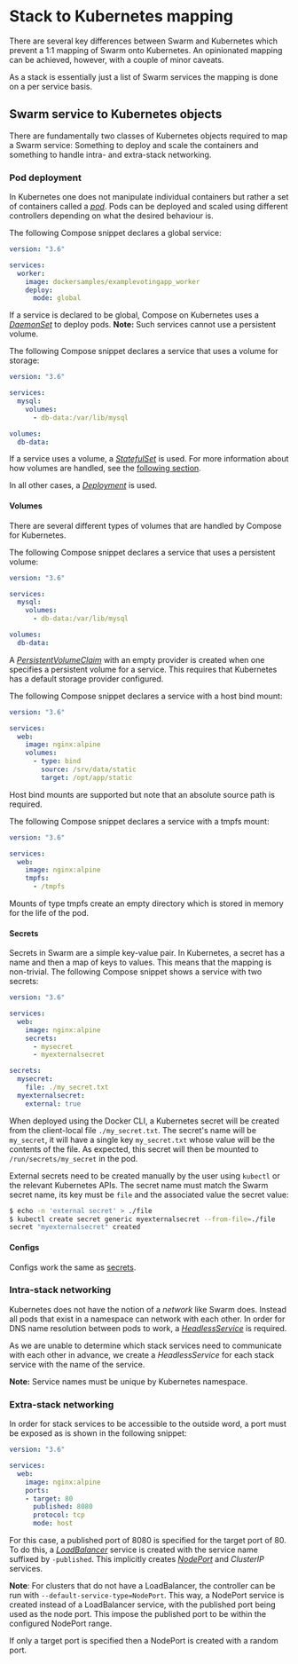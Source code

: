 # Stack to Kubernetes mapping

There are several key differences between Swarm and Kubernetes which  prevent a
1:1 mapping of Swarm onto Kubernetes. An opinionated mapping can be achieved,
however, with a couple of minor caveats.

As a stack is essentially just a list of Swarm services the mapping is done on a
per service basis.

## Swarm service to Kubernetes objects

There are fundamentally two classes of Kubernetes objects required to map a
Swarm service: Something to deploy and scale the containers and something to
handle intra- and extra-stack networking.

### Pod deployment

In Kubernetes one does not manipulate individual containers but rather a set of
containers called a
[_pod_](https://kubernetes.io/docs/concepts/workloads/pods/pod/). Pods can be
deployed and scaled using different controllers depending on what the desired
behaviour is.

The following Compose snippet declares a global service:

```yaml
version: "3.6"

services:
  worker:
    image: dockersamples/examplevotingapp_worker
    deploy:
      mode: global
```

If a service is declared to be global, Compose on Kubernetes uses a
[_DaemonSet_](https://kubernetes.io/docs/concepts/workloads/controllers/daemonset/)
to deploy pods. **Note:** Such services cannot use a persistent volume.

The following Compose snippet declares a service that uses a volume for storage:

```yaml
version: "3.6"

services:
  mysql:
    volumes:
      - db-data:/var/lib/mysql

volumes:
  db-data:
```

If a service uses a volume, a
[_StatefulSet_](https://kubernetes.io/docs/concepts/workloads/controllers/statefulset/)
is used. For more information about how volumes are handled, see the
[following section](#volumes).

In all other cases, a
[_Deployment_](https://kubernetes.io/docs/concepts/workloads/controllers/deployment/)
is used.

#### Volumes

There are several different types of volumes that are handled by Compose for
Kubernetes.

The following Compose snippet declares a service that uses a persistent volume:

```yaml
version: "3.6"

services:
  mysql:
    volumes:
      - db-data:/var/lib/mysql

volumes:
  db-data:
```

A
[_PersistentVolumeClaim_](https://kubernetes.io/docs/concepts/storage/persistent-volumes/)
with an empty provider is created when one specifies a persistent volume for a
service. This requires that Kubernetes has a default storage provider
configured.

The following Compose snippet declares a service with a host bind mount:

```yaml
version: "3.6"

services:
  web:
    image: nginx:alpine
    volumes:
      - type: bind
        source: /srv/data/static
        target: /opt/app/static
```

Host bind mounts are supported but note that an absolute source path is
required.

The following Compose snippet declares a service with a tmpfs mount:

```yaml
version: "3.6"

services:
  web:
    image: nginx:alpine
    tmpfs:
      - /tmpfs
```

Mounts of type tmpfs create an empty directory which is stored in memory for the
life of the pod.

#### Secrets

Secrets in Swarm are a simple key-value pair. In Kubernetes, a secret has a name
and then a map of keys to values. This means that the mapping is non-trivial.
The following Compose snippet shows a service with two secrets:

```yaml
version: "3.6"

services:
  web:
    image: nginx:alpine
    secrets:
      - mysecret
      - myexternalsecret

secrets:
  mysecret:
    file: ./my_secret.txt
  myexternalsecret:
    external: true
```

When deployed using the Docker CLI, a Kubernetes secret will be created from the
client-local file `./my_secret.txt`. The secret's name will be `my_secret`, it
will have a single key `my_secret.txt` whose value will be the contents of the
file. As expected, this secret will then be mounted to `/run/secrets/my_secret`
in the pod.

External secrets need to be created manually by the user using `kubectl` or the
relevant Kubernetes APIs. The secret name must match the Swarm secret name, its
key must be `file` and the associated value the secret value:

```bash
$ echo -n 'external secret' > ./file
$ kubectl create secret generic myexternalsecret --from-file=./file
secret "myexternalsecret" created
```

#### Configs

Configs work the same as [secrets](#secrets).

### Intra-stack networking

Kubernetes does not have the notion of a _network_ like Swarm does. Instead all
pods that exist in a namespace can network with each other. In order for DNS
name resolution between pods to work, a
[_HeadlessService_](https://kubernetes.io/docs/concepts/services-networking/service/#headless-services)
is required.

As we are unable to determine which stack services need to communicate with each
other in advance, we create a _HeadlessService_ for each stack service with the
name of the service.

**Note:** Service names must be unique by Kubernetes namespace.

### Extra-stack networking

In order for stack services to be accessible to the outside word, a port must be
exposed as is shown in the following snippet:

```yaml
version: "3.6"

services:
  web:
    image: nginx:alpine
    ports:
    - target: 80
      published: 8080
      protocol: tcp
      mode: host
```

For this case, a published port of 8080 is specified for the target port of 80.
To do this, a
[_LoadBalancer_](https://kubernetes.io/docs/concepts/services-networking/service/#type-loadbalancer)
service is created with the service name suffixed by `-published`. This
implicitly creates
[_NodePort_](https://kubernetes.io/docs/concepts/services-networking/service/#type-nodeport)
and
_ClusterIP_ services.

**Note**: For clusters that do not have a LoadBalancer, the controller can be run with `--default-service-type=NodePort`. This way, a NodePort service is created instead of a LoadBalancer service, with the published port being used as the node port. This impose the published port to be within the configured NodePort range.

If only a target port is specified then a NodePort is created with a random
port.
